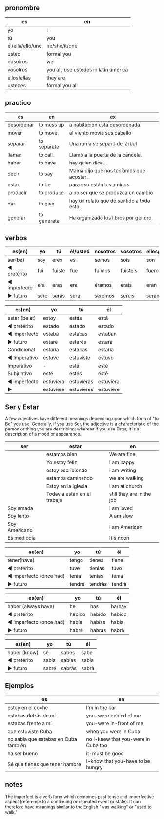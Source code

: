 ## pronombre

| es               | en                                    |
| ---------------- | ------------------------------------- |
| yo               | i                                     |
| tú               | you                                   |
| él/ella/ello/uno | he/she/it/one                         |
| usted            | formal you                            |
| nosotros         | we                                    |
| vosotros         | you all, use ustedes in latin america |
| ellos/ellas      | they are                              |
| ustedes          | formal you all                        |

## practico

| es         | en          | ex                                        |
| ---------- | ----------- | ----------------------------------------- |
| desordenar | to mess up  | a habitación está desordenada             |
| mover      | to move     | el viento movía sus cabello               |
| separar    | to separate | Una rama se separó del árbol              |
| llamar     | to call     | Llamó a la puerta de la cancela.          |
| haber      | to have     | hay quien dice…                           |
| decir      | to say      | Mamá dijo que nos teníamos que acostar.   |
| estar      | to be       | para eso están los amigos                 |
| producir   | to produce  | a no ser que se produzca un cambio        |
| dar        | to give     | hay un relato que dé sentido a todo esto. |
| generar    | to generate | He organizado los libros por género.      |

## verbos

| es(en)       | yo   | tú     | él/usted | nosotros | vosotros | ellos/ustedes |
| ------------ | ---- | ------ | -------- | -------- | -------- | ------------- |
| ser(be)      | soy  | eres   | es       | somos    | sois     | son           |
| ◄ pretérito  | fui  | fuiste | fue      | fuimos   | fuisteis | fueron        |
| ◄ imperfecto | era  | eras   | era      | éramos   | erais    | eran          |
| ► futuro     | seré | serás  | será     | seremos  | seréis   | serán         |

| es(en)        | yo        | tú         | él        |
| ------------- | --------- | ---------- | --------- |
| estar (be at) | estoy     | estás      | está      |
| ◄ pretérito   | estado    | estado     | estado    |
| ◄ imperfecto  | estaba    | estabas    | estaban   |
| ► futuro      | estaré    | estarés    | estarà    |
| Condicional   | estaria   | estarías   | estaría   |
| ◄ Imperativo  | estuve    | estuviste  | estuvo    |
| Imperativo    | -         | está       | esté      |
| Subjuntivo    | esté      | estés      | esté      |
| ◄ imperfecto  | estuviera | estuvieras | estuviera |
| ►             | estuviere | estuvieres | estuviere |

## Ser y Estar

A few adjectives have different meanings depending upon which form of "to Be" you use. Generally, if you use Ser, the adjective is a characteristic of the person or thing you are describing; whereas if you use Estar, it is a description of a mood or appearance.

| ser           | estar                       | en                        |
| ------------- | --------------------------- | ------------------------- |
|               | estamos bien                | We are fine               |
|               | Yo estoy feliz              | I am happy                |
|               | estoy escribiendo           | I am writing              |
|               | estamos caminando           | we are walking            |
|               | Estoy en la iglesia         | I am at church            |
|               | Todavía están en el trabajo | still they are in the job |
| Soy amada     |                             | I am loved                |
| Soy lento     |                             | A am slow                 |
| Soy Americano |                             | I am American             |
| Es mediodía   |                             | It's noon                 |

| es(en)                  | yo     | tú      | él     |
| ----------------------- | ------ | ------- | ------ |
| tener(have)             | tengo  | tienes  | tiene  |
| ◄ pretérito             | tuve   | tienias | tuvo   |
| ◄ imperfecto (once had) | tenía  | tenías  | tenía  |
| ► futuro                | tendré | tendràs | tendrà |

| es(en)                  | yo     | tú     | él     |
| ----------------------- | ------ | ------ | ------ |
| haber (always have)     | he     | has    | ha/hay |
| ◄ pretérito             | habido | habido | habido |
| ◄ imperfecto (once had) | había  | habías | había  |
| ► futuro                | habré  | habràs | habrà  |

| es(en)       | yo    | tú     | él    |
| ------------ | ----- | ------ | ----- |
| haber (know) | sé    | sabes  | sabe  |
| ◄ pretérito  | sabía | sabías | sabía |
| ► futuro     | sabré | sabràs | sabrà |

## Ejemplos

| es                                   | en                                  |
| ------------------------------------ | ----------------------------------- |
| estoy en el coche                    | I'm in the car                      |
| estabas detrás de mí                 | you-were behind of me               |
| estabas frente a mí                  | you-were in-front of me             |
| que estuviste Cuba                   | when you were in Cuba               |
| no sabía que estabas en Cuba también | no I-knew that you-were in Cuba too |
| ha ser bueno                         | it-must be good                     |
| Sé que tienes que tener hambre       | I-know that you-have to be hungry   |

## notes

The imperfect is a verb form which combines past tense and imperfective aspect (reference to a continuing or repeated event or state). It can therefore have meanings similar to the English "was walking" or "used to walk."
